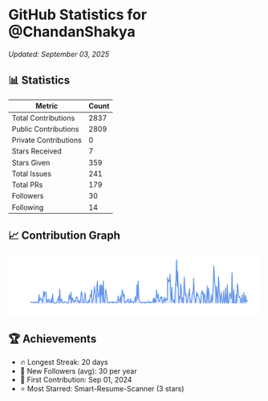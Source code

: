 # GitHub Statistics for @ChandanShakya
*Updated: September 03, 2025*

## 📊 Statistics
| Metric | Count |
|--------|--------|
| Total Contributions | 2837 |
| Public Contributions | 2809 |
| Private Contributions | 0 |
| Stars Received | 7 |
| Stars Given | 359 |
| Total Issues | 241 |
| Total PRs | 179 |
| Followers | 30 |
| Following | 14 |

## 📈 Contribution Graph

![Contribution Graph](./contribution_graph.png)

## 🏆 Achievements

- 🔥 Longest Streak: 20 days
- 👥 New Followers (avg): 30 per year
- 📅 First Contribution: Sep 01, 2024
- ⭐ Most Starred: Smart-Resume-Scanner (3 stars)
